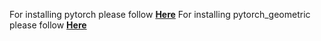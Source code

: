 For installing pytorch please follow **[Here](https://pytorch.org/get-started/locally/)**
For installing pytorch_geometric please follow **[Here](https://pytorch-geometric.readthedocs.io/en/latest/install/installation.html)**
